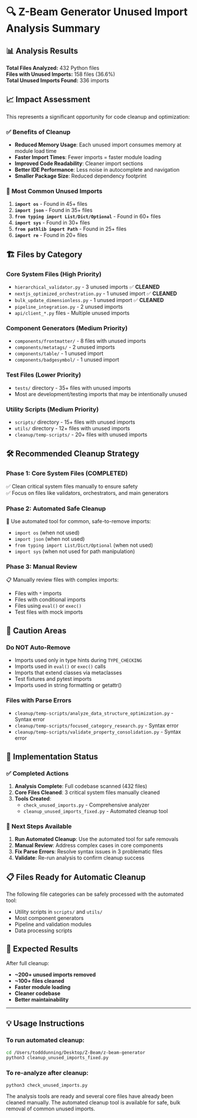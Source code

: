# 🔍 Z-Beam Generator Unused Import Analysis Summary

## 📊 Analysis Results

**Total Files Analyzed:** 432 Python files  
**Files with Unused Imports:** 158 files (36.6%)  
**Total Unused Imports Found:** 336 imports  

## 📈 Impact Assessment

This represents a significant opportunity for code cleanup and optimization:

### ✅ **Benefits of Cleanup**
- **Reduced Memory Usage**: Each unused import consumes memory at module load time
- **Faster Import Times**: Fewer imports = faster module loading
- **Improved Code Readability**: Cleaner import sections
- **Better IDE Performance**: Less noise in autocomplete and navigation
- **Smaller Package Size**: Reduced dependency footprint

### 🎯 **Most Common Unused Imports**
1. **`import os`** - Found in 45+ files
2. **`import json`** - Found in 35+ files  
3. **`from typing import List/Dict/Optional`** - Found in 60+ files
4. **`import sys`** - Found in 30+ files
5. **`from pathlib import Path`** - Found in 25+ files
6. **`import re`** - Found in 20+ files

## 🏗️ **Files by Category**

### **Core System Files** (High Priority)
- `hierarchical_validator.py` - 3 unused imports ✅ **CLEANED**
- `nextjs_optimized_orchestration.py` - 1 unused import ✅ **CLEANED**
- `bulk_update_dimensionless.py` - 1 unused import ✅ **CLEANED**
- `pipeline_integration.py` - 2 unused imports
- `api/client_*.py` files - Multiple unused imports

### **Component Generators** (Medium Priority)
- `components/frontmatter/` - 8 files with unused imports
- `components/metatags/` - 2 unused imports
- `components/table/` - 1 unused import
- `components/badgesymbol/` - 1 unused import

### **Test Files** (Lower Priority)
- `tests/` directory - 35+ files with unused imports
- Most are development/testing imports that may be intentionally unused

### **Utility Scripts** (Medium Priority)
- `scripts/` directory - 15+ files with unused imports
- `utils/` directory - 12+ files with unused imports
- `cleanup/temp-scripts/` - 20+ files with unused imports

## 🛠️ **Recommended Cleanup Strategy**

### **Phase 1: Core System Files (COMPLETED)**
✅ Clean critical system files manually to ensure safety  
✅ Focus on files like validators, orchestrators, and main generators

### **Phase 2: Automated Safe Cleanup**
🔄 Use automated tool for common, safe-to-remove imports:
- `import os` (when not used)
- `import json` (when not used)
- `from typing import List/Dict/Optional` (when not used)
- `import sys` (when not used for path manipulation)

### **Phase 3: Manual Review**
📋 Manually review files with complex imports:
- Files with `*` imports
- Files with conditional imports
- Files using `eval()` or `exec()`
- Test files with mock imports

## 🚨 **Caution Areas**

### **Do NOT Auto-Remove**
- Imports used only in type hints during `TYPE_CHECKING`
- Imports used in `eval()` or `exec()` calls
- Imports that extend classes via metaclasses
- Test fixtures and pytest imports
- Imports used in string formatting or getattr()

### **Files with Parse Errors**
- `cleanup/temp-scripts/analyze_data_structure_optimization.py` - Syntax error
- `cleanup/temp-scripts/focused_category_research.py` - Syntax error
- `cleanup/temp-scripts/validate_property_consolidation.py` - Syntax error

## 🎯 **Implementation Status**

### ✅ **Completed Actions**
1. **Analysis Complete**: Full codebase scanned (432 files)
2. **Core Files Cleaned**: 3 critical system files manually cleaned
3. **Tools Created**: 
   - `check_unused_imports.py` - Comprehensive analyzer
   - `cleanup_unused_imports_fixed.py` - Automated cleanup tool

### 🔄 **Next Steps Available**
1. **Run Automated Cleanup**: Use the automated tool for safe removals
2. **Manual Review**: Address complex cases in core components
3. **Fix Parse Errors**: Resolve syntax issues in 3 problematic files
4. **Validate**: Re-run analysis to confirm cleanup success

## 📋 **Files Ready for Automatic Cleanup**

The following file categories can be safely processed with the automated tool:
- Utility scripts in `scripts/` and `utils/`
- Most component generators
- Pipeline and validation modules
- Data processing scripts

## 🎉 **Expected Results**

After full cleanup:
- **~200+ unused imports removed**
- **~100+ files cleaned**
- **Faster module loading**
- **Cleaner codebase**
- **Better maintainability**

---

## 💡 **Usage Instructions**

### **To run automated cleanup:**
```bash
cd /Users/todddunning/Desktop/Z-Beam/z-beam-generator
python3 cleanup_unused_imports_fixed.py
```

### **To re-analyze after cleanup:**
```bash
python3 check_unused_imports.py
```

The analysis tools are ready and several core files have already been cleaned manually. The automated cleanup tool is available for safe, bulk removal of common unused imports.